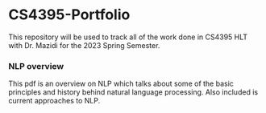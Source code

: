 # CS4395-Portfolio

This repository will be used to track all of the work done in CS4395 HLT with Dr. Mazidi for the 2023 Spring Semester.


### NLP overview

This pdf is an overview on NLP which talks about some of the basic principles and history behind natural language processing. Also included is current approaches to NLP.
